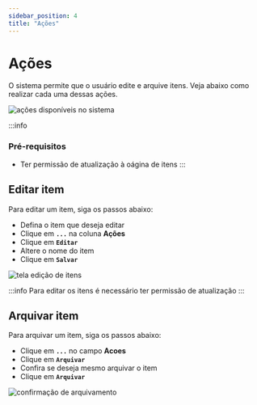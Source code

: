 ```yaml
---
sidebar_position: 4
title: "Ações"
---
```


# Ações

O sistema permite que o usuário edite e arquive itens. Veja abaixo como realizar cada uma dessas ações.

![ações disponíveis no sistema](/img/images/acoes_itens.png)

:::info

### Pré-requisitos

- Ter permissão de atualização à oágina de itens
  :::

## Editar item

Para editar um item, siga os passos abaixo:

- Defina o item que deseja editar
- Clique em **`...`** na coluna **Ações**
- Clique em **`Editar`**
- Altere o nome do item
- Clique em **`Salvar`**

![tela edição de itens](/img/images/editar_itens.png)

:::info
Para editar os itens é necessário ter permissão de atualização
:::

## Arquivar item

Para arquivar um item, siga os passos abaixo:

- Clique em **`...`** no campo **Acoes**
- Clique em **`Arquivar`**
- Confira se deseja mesmo arquivar o item
- Clique em **`Arquivar`**

![confirmação de arquivamento](/img/images/confirmacao_arquivar.png)
